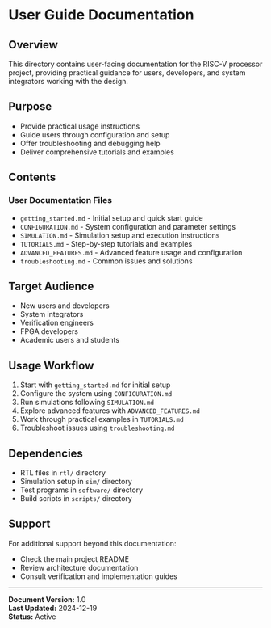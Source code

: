 # User Guide Documentation

## Overview
This directory contains user-facing documentation for the RISC-V processor project, providing practical guidance for users, developers, and system integrators working with the design.

## Purpose
- Provide practical usage instructions
- Guide users through configuration and setup
- Offer troubleshooting and debugging help
- Deliver comprehensive tutorials and examples

## Contents

### User Documentation Files
- `getting_started.md` - Initial setup and quick start guide
- `CONFIGURATION.md` - System configuration and parameter settings
- `SIMULATION.md` - Simulation setup and execution instructions
- `TUTORIALS.md` - Step-by-step tutorials and examples
- `ADVANCED_FEATURES.md` - Advanced feature usage and configuration
- `troubleshooting.md` - Common issues and solutions

## Target Audience
- New users and developers
- System integrators
- Verification engineers
- FPGA developers
- Academic users and students

## Usage Workflow
1. Start with `getting_started.md` for initial setup
2. Configure the system using `CONFIGURATION.md`
3. Run simulations following `SIMULATION.md`
4. Explore advanced features with `ADVANCED_FEATURES.md`
5. Work through practical examples in `TUTORIALS.md`
6. Troubleshoot issues using `troubleshooting.md`

## Dependencies
- RTL files in `rtl/` directory
- Simulation setup in `sim/` directory
- Test programs in `software/` directory
- Build scripts in `scripts/` directory

## Support
For additional support beyond this documentation:
- Check the main project README
- Review architecture documentation
- Consult verification and implementation guides

---
**Document Version:** 1.0  
**Last Updated:** 2024-12-19  
**Status:** Active 
